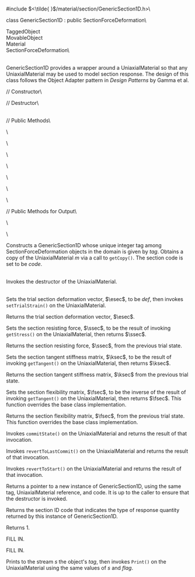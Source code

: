 \
\#include $<\tilde{ }$/material/section/GenericSection1D.h$>$\

class GenericSection1D : public SectionForceDeformation\

TaggedObject\
MovableObject\
Material\
SectionForceDeformation\

\
GenericSection1D provides a wrapper around a UniaxialMaterial so that
any UniaxialMaterial may be used to model section response. The design
of this class follows the Object Adapter pattern in *Design Patterns* by
Gamma et al.

// Constructor\

// Destructor\

\
// Public Methods\

\

\

\

\

\

\

\

// Public Methods for Output\

\

\

Constructs a GenericSection1D whose unique integer tag among
SectionForceDeformation objects in the domain is given by *tag*. Obtains
a copy of the UniaxialMaterial *m* via a call to `getCopy()`. The
section code is set to be *code*.

\
Invokes the destructor of the UniaxialMaterial.

\
Sets the trial section deformation vector, $\esec$, to be *def*, then
invokes `setTrialStrain()` on the UniaxialMaterial.

Returns the trial section deformation vector, $\esec$.

Sets the section resisting force, $\ssec$, to be the result of invoking
`getStress()` on the UniaxialMaterial, then returns $\ssec$.

Returns the section resisting force, $\ssec$, from the previous trial
state.

Sets the section tangent stiffness matrix, $\ksec$, to be the result of
invoking `getTangent()` on the UniaxialMaterial, then returns $\ksec$.

Returns the section tangent stiffness matrix, $\ksec$ from the previous
trial state.

Sets the section flexibility matrix, $\fsec$, to be the inverse of the
result of invoking `getTangent()` on the UniaxialMaterial, then returns
$\fsec$. This function overrides the base class implementation.

Returns the section flexibility matrix, $\fsec$, from the previous trial
state.
This function overrides the base class implementation.

Invokes `commitState()` on the UniaxialMaterial and returns the result
of that invocation.

Invokes `revertToLastCommit()` on the UniaxialMaterial and returns the
result of that invocation.

Invokes `revertToStart()` on the UniaxialMaterial and returns the result
of that invocation.

Returns a pointer to a new instance of GenericSection1D, using the same
tag, UniaxialMaterial reference, and code. It is up to the caller to
ensure that the destructor is invoked.

Returns the section ID code that indicates the type of response quantity
returned by this instance of GenericSection1D.

Returns 1.

FILL IN.

FILL IN.

Prints to the stream *s* the object's *tag*, then invokes `Print()` on
the UniaxialMaterial using the same values of *s* and *flag*.
